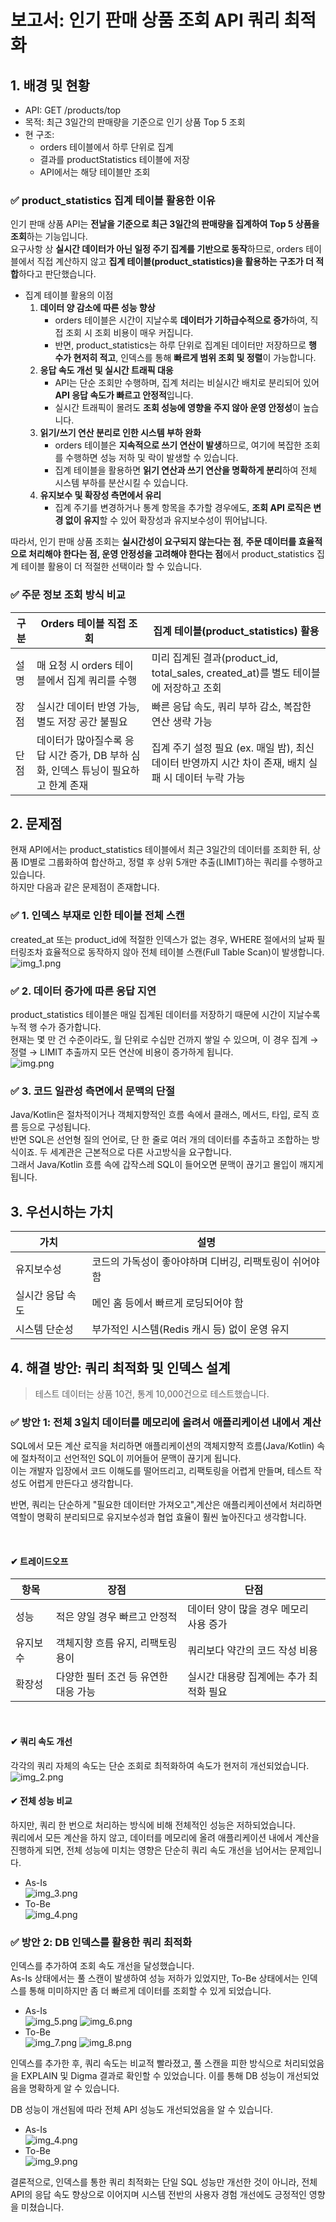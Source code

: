 # 보고서: 인기 판매 상품 조회 API 쿼리 최적화

## 1. 배경 및 현황

- API: GET /products/top
- 목적: 최근 3일간의 판매량을 기준으로 인기 상품 Top 5 조회
- 현 구조:
  - orders 테이블에서 하루 단위로 집계
  - 결과를 productStatistics 테이블에 저장
  - API에서는 해당 테이블만 조회

### ✅ product_statistics 집계 테이블 활용한 이유

인기 판매 상품 API는 **전날을 기준으로 최근 3일간의 판매량을 집계하여 Top 5 상품을 조회**하는 기능입니다.  
요구사항 상 **실시간 데이터가 아닌 일정 주기 집계를 기반으로 동작**하므로, orders 테이블에서 직접 계산하지 않고 **집계 테이블(product_statistics)을 활용하는 구조가 더 적합**하다고 판단했습니다.

- 집계 테이블 활용의 이점
  1. **데이터 양 감소에 따른 성능 향상**
     - orders 테이블은 시간이 지날수록 **데이터가 기하급수적으로 증가**하여, 직접 조회 시 조회 비용이 매우 커집니다.
     - 반면, product_statistics는 하루 단위로 집계된 데이터만 저장하므로 **행 수가 현저히 적고**, 인덱스를 통해 **빠르게 범위 조회 및 정렬**이 가능합니다.
  2. **응답 속도 개선 및 실시간 트래픽 대응**
     - API는 단순 조회만 수행하며, 집계 처리는 비실시간 배치로 분리되어 있어 **API 응답 속도가 빠르고 안정적**입니다.
     - 실시간 트래픽이 몰려도 **조회 성능에 영향을 주지 않아 운영 안정성**이 높습니다.
  3. **읽기/쓰기 연산 분리로 인한 시스템 부하 완화**
     - orders 테이블은 **지속적으로 쓰기 연산이 발생**하므로, 여기에 복잡한 조회를 수행하면 성능 저하 및 락이 발생할 수 있습니다.
     - 집계 테이블을 활용하면 **읽기 연산과 쓰기 연산을 명확하게 분리**하여 전체 시스템 부하를 분산시킬 수 있습니다.
  4. **유지보수 및 확장성 측면에서 유리**
     - 집계 주기를 변경하거나 통계 항목을 추가할 경우에도, **조회 API 로직은 변경 없이 유지**할 수 있어 확장성과 유지보수성이 뛰어납니다.

따라서, 인기 판매 상품 조회는 **실시간성이 요구되지 않는다는 점**, **주문 데이터를 효율적으로 처리해야 한다는 점, 운영 안정성을 고려해야 한다는 점**에서 product_statistics 집계 테이블 활용이 더 적절한 선택이라 할 수 있습니다.

### ✅ 주문 정보 조회 방식 비교

| 구분 | Orders 테이블 직접 조회 | 집계 테이블(product_statistics) 활용 |
|-----|---------------------|----------------------------------|
| 설명 | 매 요청 시 orders 테이블에서 집계 쿼리를 수행 | 미리 집계된 결과(product_id, total_sales, created_at)를 별도 테이블에 저장하고 조회 |
| 장점 | 실시간 데이터 반영 가능, 별도 저장 공간 불필요 | 빠른 응답 속도, 쿼리 부하 감소, 복잡한 연산 생략 가능 |
| 단점 | 데이터가 많아질수록 응답 시간 증가, DB 부하 심화, 인덱스 튜닝이 필요하고 한계 존재 | 집계 주기 설정 필요 (ex. 매일 밤), 최신 데이터 반영까지 시간 차이 존재, 배치 실패 시 데이터 누락 가능 |

## 2. 문제점
현재 API에서는 product_statistics 테이블에서 최근 3일간의 데이터를 조회한 뒤, 상품 ID별로 그룹화하여 합산하고, 정렬 후 상위 5개만 추출(LIMIT)하는 쿼리를 수행하고 있습니다.  
하지만 다음과 같은 문제점이 존재합니다.

### ✅ 1. 인덱스 부재로 인한 테이블 전체 스캔
created_at 또는 product_id에 적절한 인덱스가 없는 경우, WHERE 절에서의 날짜 필터링조차 효율적으로 동작하지 않아 전체 테이블 스캔(Full Table Scan)이 발생합니다.  
![img_1.png](image/img_1.png)

### ✅ 2. 데이터 증가에 따른 응답 지연
product_statistics 테이블은 매일 집계된 데이터를 저장하기 때문에 시간이 지날수록 누적 행 수가 증가합니다.  
현재는 몇 만 건 수준이라도, 월 단위로 수십만 건까지 쌓일 수 있으며, 이 경우 집계 → 정렬 → LIMIT 추출까지 모든 연산에 비용이 증가하게 됩니다.  
![img.png](image/img.png)

### ✅ 3. 코드 일관성 측면에서 문맥의 단절
Java/Kotlin은 절차적이거나 객체지향적인 흐름 속에서 클래스, 메서드, 타입, 로직 흐름 등으로 구성됩니다.  
반면 SQL은 선언형 질의 언어로, 단 한 줄로 여러 개의 데이터를 추출하고 조합하는 방식이죠.
두 세계관은 근본적으로 다른 사고방식을 요구합니다.  
그래서 Java/Kotlin 흐름 속에 갑작스레 SQL이 들어오면 문맥이 끊기고 몰입이 깨지게 됩니다.  

## 3. 우선시하는 가치

| 가치 | 설명                              |
| --- |---------------------------------|
| 유지보수성 | 코드의 가독성이 좋아야하며 디버깅, 리팩토링이 쉬어야 함 |
| 실시간 응답 속도 | 메인 홈 등에서 빠르게 로딩되어야 함            |
| 시스템 단순성 | 부가적인 시스템(Redis 캐시 등) 없이 운영 유지   |

## 4. 해결 방안: 쿼리 최적화 및 인덱스 설계

> 테스트 데이터는 상품 10건, 통계 10,000건으로 테스트했습니다.

### ✅ 방안 1: **전체 3일치 데이터를 메모리에 올려서 애플리케이션 내에서 계산**
SQL에서 모든 계산 로직을 처리하면
애플리케이션의 객체지향적 흐름(Java/Kotlin) 속에 절차적이고 선언적인 SQL이 끼어들어 문맥이 끊기게 됩니다.  
이는 개발자 입장에서 코드 이해도를 떨어뜨리고, 리팩토링을 어렵게 만들며, 테스트 작성도 어렵게 만든다고 생각합니다.

반면, 쿼리는 단순하게 "필요한 데이터만 가져오고",계산은 애플리케이션에서 처리하면 역할이 명확히 분리되므로 유지보수성과 협업 효율이 훨씬 높아진다고 생각합니다.  

<br>

#### ✔ 트레이드오프

| 항목 | 장점 | 단점 |
| --- | --- | --- |
| 성능 | 적은 양일 경우 빠르고 안정적 | 데이터 양이 많을 경우 메모리 사용 증가 |
| 유지보수 | 객체지향 흐름 유지, 리팩토링 용이 | 쿼리보다 약간의 코드 작성 비용 |
| 확장성 | 다양한 필터 조건 등 유연한 대응 가능 | 실시간 대용량 집계에는 추가 최적화 필요 |

<br> 

#### ✔ 쿼리 속도 개선
각각의 쿼리 자체의 속도는 단순 조회로 최적화하여 속도가 현저히 개선되었습니다.   
![img_2.png](image/img_2.png)

#### ✔ 전체 성능 비교
하지만, 쿼리 한 번으로 처리하는 방식에 비해 전체적인 성능은 저하되었습니다.  
쿼리에서 모든 계산을 하지 않고, 데이터를 메모리에 올려 애플리케이션 내에서 계산을 진행하게 되면, 전체 성능에 미치는 영향은 단순히 쿼리 속도 개선을 넘어서는 문제입니다.
* As-Is  
![img_3.png](image/img_3.png)  
* To-Be  
![img_4.png](image/img_4.png)  

### ✅ 방안 2: **DB 인덱스를 활용한 쿼리 최적화**
인덱스를 추가하여 조회 속도 개선을 달성했습니다.  
As-Is 상태에서는 풀 스캔이 발생하여 성능 저하가 있었지만, To-Be 상태에서는 인덱스를 통해 미미하지만 좀 더 빠르게 데이터를 조회할 수 있게 되었습니다.  
* As-Is  
  ![img_5.png](image/img_5.png)
  ![img_6.png](image/img_6.png)
* To-Be  
  ![img_7.png](image/img_7.png)
  ![img_8.png](image/img_8.png)
  
인덱스를 추가한 후, 쿼리 속도는 비교적 빨라졌고, 풀 스캔을 피한 방식으로 처리되었음을 EXPLAIN 및 Digma 결과로 확인할 수 있었습니다. 이를 통해 DB 성능이 개선되었음을 명확하게 알 수 있습니다.  

DB 성능이 개선됨에 따라 전체 API 성능도 개선되었음을 알 수 있습니다.
* As-Is  
  ![img_4.png](image/img_4.png)
* To-Be  
  ![img_9.png](image/img_9.png)

결론적으로, 인덱스를 통한 쿼리 최적화는 단일 SQL 성능만 개선한 것이 아니라, 전체 API의 응답 속도 향상으로 이어지며 시스템 전반의 사용자 경험 개선에도 긍정적인 영향을 미쳤습니다.